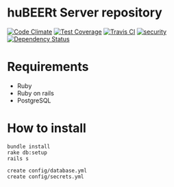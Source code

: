 huBEERt Server repository
===================================
[![Code Climate](https://codeclimate.com/github/SuperGrupa/huBEERt-server/badges/gpa.svg)](https://codeclimate.com/github/SuperGrupa/huBEERt-server)
[![Test Coverage](https://codeclimate.com/github/SuperGrupa/huBEERt-server/badges/coverage.svg)](https://codeclimate.com/github/SuperGrupa/huBEERt-server)
[![Travis CI](https://travis-ci.org/SuperGrupa/huBEERt-server.svg?branch=master)](https://travis-ci.org/SuperGrupa/huBEERt-server)
[![security](https://hakiri.io/github/SuperGrupa/huBEERt-server/master.svg)](https://hakiri.io/github/SuperGrupa/huBEERt-server/master)
[![Dependency Status](https://gemnasium.com/SuperGrupa/huBEERt-server.svg)](https://gemnasium.com/SuperGrupa/huBEERt-server)

# Requirements

* Ruby
* Ruby on rails
* PostgreSQL

# How to install

```
bundle install
rake db:setup
rails s

create config/database.yml  
create config/secrets.yml  

